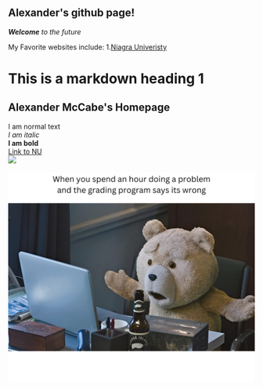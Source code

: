 ## Alexander's github page!

_**Welcome** to the future_

My Favorite websites include:
1.[Niagra Univeristy](https://niagara.edu)

# This is a markdown heading 1
## Alexander McCabe's Homepage
I am normal text  
*I am italic*  
**I am bold**  
[Link to NU](https://niagara.edu)  
![](https://www.courseseye.com/universitylogos/6231.jpg)

![img](CISmeme.png)


